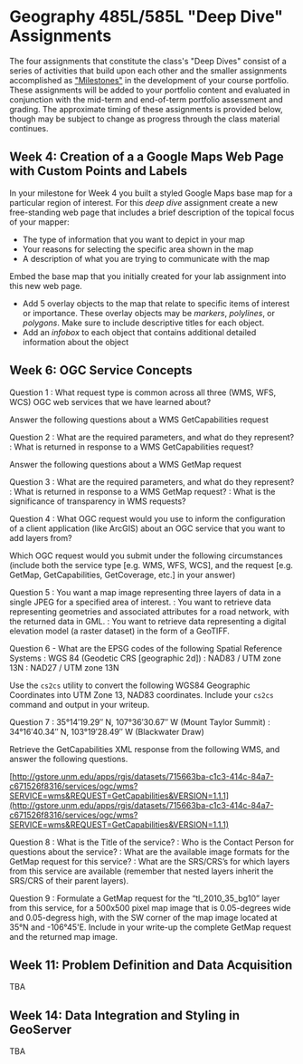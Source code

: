 # Geography 485L/585L "Deep Dive" Assignments #

The four assignments that constitute the class's "Deep Dives" consist of a series of activities that build upon each other and the smaller assignments accomplished as ["Milestones"](http://karlbenedict.com/GEOG485-585/milestones/milestones.html) in the development of your course portfolio. These assignments will be added to your portfolio content and evaluated in conjunction with the mid-term and end-of-term portfolio assessment and grading. The approximate timing of these assignments is provided below, though may be subject to change as progress through the class material continues. 


## Week 4: Creation of a a Google Maps Web Page with Custom Points and Labels ##

In your milestone for Week 4 you built a styled Google Maps base map for a particular region of interest. For this *deep dive* assignment create a new free-standing web page that includes a brief description of the topical focus of your mapper:

* The type of information that you want to depict in your map
* Your reasons for selecting the specific area shown in the map
* A description of what you are trying to communicate with the map

Embed the base map that you initially created for your lab assignment into this new web page.

* Add 5 overlay objects to the map that relate to specific items of interest or importance. These overlay objects may be _markers_, _polylines_, or _polygons_. Make sure to include descriptive titles for each object.
* Add an _infobox_ to each object that contains additional detailed information about the object


## Week 6: OGC Service Concepts ##

Question 1
:	What request type is common across all three (WMS, WFS, WCS) OGC web services that we have learned about?

Answer the following questions about a WMS GetCapabilities request

Question 2
:	What are the required parameters, and what do they represent?
:	What is returned in response to a WMS GetCapabilities request?

Answer the following questions about a WMS GetMap request

Question 3
:	What are the required parameters, and what do they represent?
:	What is returned in response to a WMS GetMap request?
:	What is the significance of transparency in WMS requests?

Question 4
:	What OGC request would you use to inform the configuration of a client application (like ArcGIS) about an OGC service that you want to add layers from?

Which OGC request would you submit under the following circumstances (include both the service type [e.g. WMS, WFS, WCS], and the request [e.g. GetMap, GetCapabilities, GetCoverage, etc.] in your answer)

Question 5
:	You want a map image representing three layers of data in a single JPEG for a specified area of interest. 
:	You want to retrieve data representing geometries and associated attributes for a road network, with the returned data in GML.
:	You want to retrieve data representing a digital elevation model (a raster dataset) in the form of a GeoTIFF.

Question 6 - What are the EPSG codes of the following Spatial Reference Systems
:	WGS 84 (Geodetic CRS [geographic 2d])
:	NAD83 / UTM zone 13N
:	NAD27 / UTM zone 13N

Use the `cs2cs` utility to convert the following WGS84 Geographic Coordinates into UTM Zone 13, NAD83 coordinates. Include your `cs2cs` command and output in your writeup. 

Question 7
:	35°14′19.29″ N, 107°36′30.67″ W (Mount Taylor Summit)
:	34°16′40.34″ N, 103°19′28.49″ W (Blackwater Draw)

Retrieve the GetCapabilities XML response from the following WMS, and answer the following questions.

[http://gstore.unm.edu/apps/rgis/datasets/715663ba-c1c3-414c-84a7-c671526f8316/services/ogc/wms?SERVICE=wms&REQUEST=GetCapabilities&VERSION=1.1.1](http://gstore.unm.edu/apps/rgis/datasets/715663ba-c1c3-414c-84a7-c671526f8316/services/ogc/wms?SERVICE=wms&REQUEST=GetCapabilities&VERSION=1.1.1)

Question 8
:	What is the Title of the service?
:	Who is the Contact Person for questions about the service?
:	What are the available image formats for the GetMap request for this service?
:	What are the SRS/CRS’s for which layers from this service are available (remember that nested layers inherit the SRS/CRS of their parent layers). 

Question 9
:	Formulate a GetMap request for the “tl_2010_35_bg10” layer from this service, for a 500x500 pixel map image that is 0.05-degrees wide and 0.05-degress high, with the SW corner of the map image located at  35°N and -106°45'E. Include in your write-up the complete GetMap request and the returned map image.  


## Week 11: Problem Definition and Data Acquisition ##

TBA


## Week 14: Data Integration and Styling in GeoServer ##

TBA